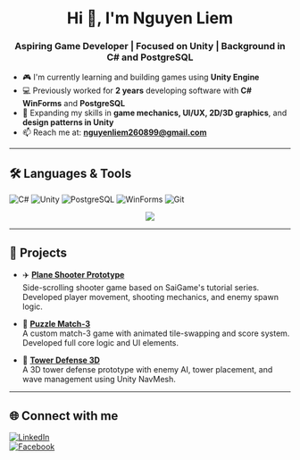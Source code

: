 <h1 align="center">Hi 👋, I'm Nguyen Liem</h1>
<h3 align="center">Aspiring Game Developer | Focused on Unity | Background in C# and PostgreSQL</h3>

- 🎮 I'm currently learning and building games using **Unity Engine**  
- 💻 Previously worked for **2 years** developing software with **C# WinForms** and **PostgreSQL**  
- 🌱 Expanding my skills in **game mechanics, UI/UX, 2D/3D graphics**, and **design patterns in Unity**  
- 📫 Reach me at: **nguyenliem260899@gmail.com**

---

## 🛠️ Languages & Tools
![C#](https://img.shields.io/badge/C%23-239120?logo=c-sharp&logoColor=white)
![Unity](https://img.shields.io/badge/Unity-000000?logo=unity&logoColor=white)
![PostgreSQL](https://img.shields.io/badge/PostgreSQL-4169E1?logo=postgresql&logoColor=white)
![WinForms](https://img.shields.io/badge/WinForms-007ACC?logo=windows&logoColor=white)
![Git](https://img.shields.io/badge/Git-F05032?logo=git&logoColor=white)

<p align="center">
  <img src="https://github-profile-trophy.vercel.app/?username=NguyenLiem216&theme=radical" />
</p>

---

## 🚀 Projects

- ✈️ **[Plane Shooter Prototype](https://github.com/NguyenLiem216/PlaneShooter.git)**  
  Side-scrolling shooter game based on SaiGame's tutorial series. Developed player movement, shooting mechanics, and enemy spawn logic.

- 🧠 **[Puzzle Match-3](https://github.com/NguyenLiem216/Puzzle-Match_3.git)**  
  A custom match-3 game with animated tile-swapping and score system. Developed full core logic and UI elements.

- 🏰 **[Tower Defense 3D](https://github.com/NguyenLiem216/CB3D.git)**  
  A 3D tower defense prototype with enemy AI, tower placement, and wave management using Unity NavMesh.

---

## 🌐 Connect with me
[![LinkedIn](https://img.shields.io/badge/LinkedIn-Profile-blue?logo=linkedin)](https://www.linkedin.com/in/li%C3%AAm-nguy%E1%BB%85n-970a932b2/)  
[![Facebook](https://img.shields.io/badge/Facebook-Profile-blue?logo=facebook)](https://www.facebook.com/lop.niop/)
